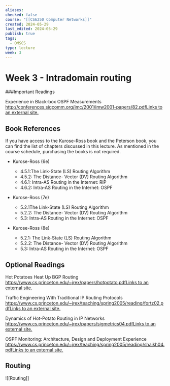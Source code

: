 ```yaml
---
aliases: 
checked: false
course: "[[CS6250 Computer Networks]]"
created: 2024-05-29
last_edited: 2024-05-29
publish: true
tags:
  - OMSCS
type: lecture
week: 3
---
```

# Week 3 - Intradomain routing

###Important Readings

Experience in Black-box OSPF Measurements  
[http://conferences.sigcomm.org/imc/2001/imw2001-papers/82.pdfLinks to an external site.](http://conferences.sigcomm.org/imc/2001/imw2001-papers/82.pdf)

## Book References

If you have access to the Kurose-Ross book and the Peterson book, you can find the list of chapters discussed in this lecture. As mentioned in the course schedule, purchasing the books is not required.

- Kurose-Ross (6e)
    - 4.5.1:The Link-State (LS) Routing Algorithm
    - 4.5.2: The Distance- Vector (DV) Routing Algorithm
    - 4.6.1: Intra-AS Routing in the Internet: RIP
    - 4.6.2: Intra-AS Routing in the Internet: OSPF
- Kurose-Ross (7e)
    - 5.2.1The Link-State (LS) Routing Algorithm
    - 5.2.2: The Distance- Vector (DV) Routing Algorithm
    - 5.3: Intra-AS Routing in the Internet: OSPF

- Kurose-Ross (8e)
    - 5.2.1: The Link-State (LS) Routing Algorithm
    - 5.2.2: The Distance- Vector (DV) Routing Algorithm
    - 5.3: Intra-AS Routing in the Internet: OSPF

## Optional Readings

Hot Potatoes Heat Up BGP Routing  
[https://www.cs.princeton.edu/~jrex/papers/hotpotato.pdfLinks to an external site.](https://www.cs.princeton.edu/~jrex/papers/hotpotato.pdf "Link")  

Traffic Engineering With Traditional IP Routing Protocols  
[https://www.cs.princeton.edu/~jrex/teaching/spring2005/reading/fortz02.pdfLinks to an external site.](https://www.cs.princeton.edu/~jrex/teaching/spring2005/reading/fortz02.pdf "Link")  

Dynamics of Hot-Potato Routing in IP Networks  
[https://www.cs.princeton.edu/~jrex/papers/sigmetrics04.pdfLinks to an external site.](https://www.cs.princeton.edu/~jrex/papers/sigmetrics04.pdf "Link")  

OSPF Monitoring: Architecture, Design and Deployment Experience  
[https://www.cs.princeton.edu/~jrex/teaching/spring2005/reading/shaikh04.pdfLinks to an external site.](https://www.cs.princeton.edu/~jrex/teaching/spring2005/reading/shaikh04.pdf "Link")

## Routing

![[Routing]]